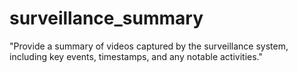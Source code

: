 # surveillance_summary
"Provide a summary of videos captured by the surveillance system, including key events, timestamps, and any notable activities."
